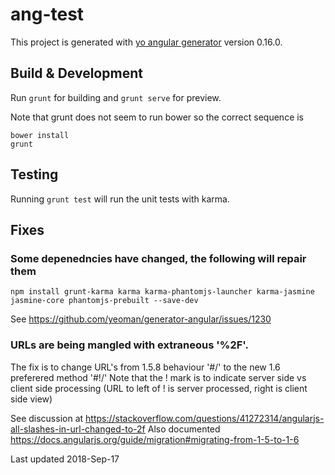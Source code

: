 # ang-test

This project is generated with [yo angular generator](https://github.com/yeoman/generator-angular)
version 0.16.0.

## Build & Development

Run `grunt` for building and `grunt serve` for preview.

Note that grunt does not seem to run bower so the correct sequence is 

```
bower install
grunt
```

## Testing

Running `grunt test` will run the unit tests with karma.


## Fixes

### Some depenedncies have changed, the following will repair them

```
npm install grunt-karma karma karma-phantomjs-launcher karma-jasmine jasmine-core phantomjs-prebuilt --save-dev
```

See https://github.com/yeoman/generator-angular/issues/1230

### URLs are being mangled with  extraneous '%2F'. 
The fix is to change URL's from 1.5.8 behaviour '#/' to the new 1.6 preferered method '#!/'
Note that the ! mark is to indicate server side vs client side processing (URL to left of ! is server processed, right is client side view)

See discussion at https://stackoverflow.com/questions/41272314/angularjs-all-slashes-in-url-changed-to-2f
Also documented https://docs.angularjs.org/guide/migration#migrating-from-1-5-to-1-6

Last updated 2018-Sep-17

